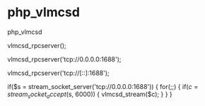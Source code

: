 # php_vlmcsd
php_vlmcsd

vlmcsd_rpcserver();

vlmcsd_rpcserver('tcp://0.0.0.0:1688');

vlmcsd_rpcserver('tcp://[::]:1688');

if($s = stream_socket_server('tcp://0.0.0.0:1688'))
{
	for(;;)
	{
		if($c = stream_socket_accept($s, 6000))
		{
			vlmcsd_stream($c);
		}
	}
}
